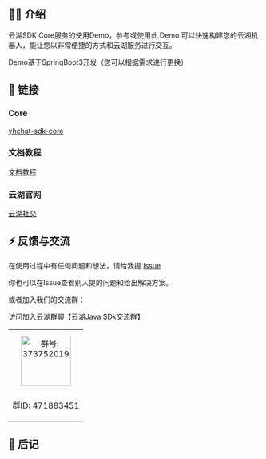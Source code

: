 ## 🐻‍❄️ 介绍

云湖SDK Core服务的使用Demo，参考或使用此 Demo 可以快速构建您的云湖机器人，能让您以非常便捷的方式和云湖服务进行交互。

Demo基于SpringBoot3开发（您可以根据需求进行更换）

## 🦊 链接

### Core

[yhchat-sdk-core](https://gitee.com/daenmax/yhchat-sdk-core)

### 文档教程

[文档教程](https://gitee.com/daenmax/yhchat-sdk-core/wikis)


### 云湖官网

[云湖社交](https://www.yhchat.com/)


## ⚡ 反馈与交流

在使用过程中有任何问题和想法，请给我提 [Issue](https://gitee.com/daenmax/yhchat-sdk-demo/issues)

你也可以在Issue查看别人提的问题和给出解决方案。

或者加入我们的交流群：

访问加入云湖群聊[【云湖Java SDk交流群】](https://yhfx.jwznb.com/share?key=Y9EOkHcu5KYP&ts=1686711472)


<table>
  <tbody>
    <tr>
      <td align="center" valign="middle">
        <img src="https://img.cdn.apipost.cn/client/user/0/avatar/748dd95d0520f728a75156a010ed837864892dfded51b.png" alt="群号: 373752019" style="width:100px;margin: 10px;">
        <p>群ID: 471883451</p>
      </td>
    </tr>
  </tbody>
</table>

## 🐽 后记

